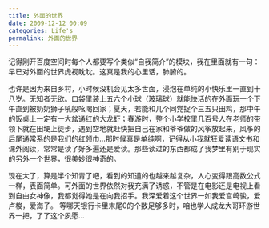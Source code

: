 ```yaml
---
title: 外面的世界
date: 2009-12-12 00:09
categories: Life's
permalink: 外面的世界
---
```


记得刚开百度空间时每个人都要写个类似“自我简介”的模块，我在里面就有一句：早已对外面的世界虎视眈眈。这真是我的心里话，肺腑的。

也许是因为来自乡村，小时候没机会见太多世面，浸泡在单纯的小快乐里一直到十八岁。无知者无欲。口袋里装上五六个小球（玻璃球）就能快活的在外面玩一个下午直到被奶奶狮子吼般吆喝回家；夏天，若能和几个同党捉个三五只田鸡，那中午的饭桌上一定有一大盆通红的大龙虾；春游时，整个小学校里几百号人在老师的带领下就在田埂上徒步，遇到空地就赶快把自己在家和爷爷做的风筝放起来，风筝的后尾通常系的是我们的红领巾…那时候真是单纯啊，记得从小我就狂爱读语文书和课外阅读，常常是读了好多遍还是爱读。那些读过的东西都成了我梦里有别于现实的另外一个世界，很美妙很神奇的。

现在大了，算是半个知青了吧，看到的知道的也越来越复杂，人心变得跟高数公式一样，表面简单。可外面的世界依然对我充满了诱惑，不管是在电影还是电视上看到自由女神像，我都觉得她是在向我招手。我深爱着这个世界一如我爱宫崎骏，爱卢梭，爱海子。
等哪天银行卡里末尾0的个数足够多时，咱也学人成龙大哥环游世界一把，了了这个夙愿…